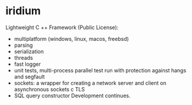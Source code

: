 # iridium
Lightweight C ++ Framework (Public License):
  - multiplatform (windows, linux, macos, freebsd)
  - parsing
  - serialization
  - threads
  - fast logger
  - unit tests, multi-process parallel test run with protection against hangs and segfault 
  - sockets: a wrapper for creating a network server and client on asynchronous sockets c TLS
  - SQL query constructor
Development continues.
